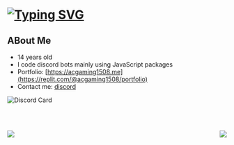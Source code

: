 # [![Typing SVG](https://readme-typing-svg.herokuapp.com?font=&color=%232576F7&size=22&height=30&lines=Developer;Student;ACGaming)](https://github.com/ACGaming1508)

## ABout Me

- 14 years old
- I code discord bots mainly using JavaScript packages
- Portfolio: [https://acgaming1508.me](https://replit.com/@acgaming1508/portfolio)
- Contact me: [discord](https://discord.com/users/878556236797341786)

![Discord Card](https://discord.c99.nl/widget/theme-2/878556236797341786.png)

<br>

<br>

<p align=center>
<a href="https://github.com/ACGaming1508">
  <img align="left" src="https://github-readme-stats.vercel.app/api?username=ACGaming1508&count_private=true&hide=prs&title_color=&icon_color=f0f0f0&text_color=f0f0f0&bg_color=151b22&hide_border=true" />
  <img align="right" src="https://github-readme-stats.vercel.app/api/top-langs/?username=ACGaming1508&show_icons=true&show_icons=true&title_color=&icon_color=f0f0f0&text_color=f0f0f0&bg_color=151b22&hide_border=true"  />

<br>

